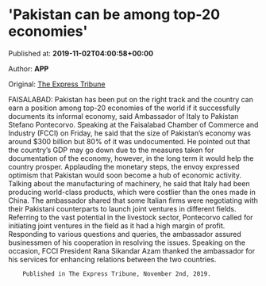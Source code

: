 
# 'Pakistan can be among top-20 economies'

Published at: **2019-11-02T04:00:58+00:00**

Author: **APP**

Original: [The Express Tribune](https://tribune.com.pk/story/2091767/2-pakistan-can-among-top-20-economies/)

FAISALABAD: Pakistan has been put on the right track and the country can earn a position among top-20 economies of the world if it successfully documents its informal economy, said Ambassador of Italy to Pakistan Stefano Pontecorvo.
Speaking at the Faisalabad Chamber of Commerce and Industry (FCCI) on Friday, he said that the size of Pakistan’s economy was around $300 billion but 80% of it was undocumented.
He pointed out that the country’s GDP may go down due to the measures taken for documentation of the economy, however, in the long term it would help the country prosper.
Applauding the monetary steps, the envoy expressed optimism that Pakistan would soon become a hub of economic activity.
Talking about the manufacturing of machinery, he said that Italy had been producing world-class products, which were costlier than the ones made in China.
The ambassador shared that some Italian firms were negotiating with their Pakistani counterparts to launch joint ventures in different fields.
Referring to the vast potential in the livestock sector, Pontecorvo called for initiating joint ventures in the field as it had a high margin of profit.
Responding to various questions and queries, the ambassador assured businessmen of his cooperation in resolving the issues.
Speaking on the occasion, FCCI President Rana Sikandar Azam thanked the ambassador for his services for enhancing relations between the two countries.

        Published in The Express Tribune, November 2nd, 2019.
      

